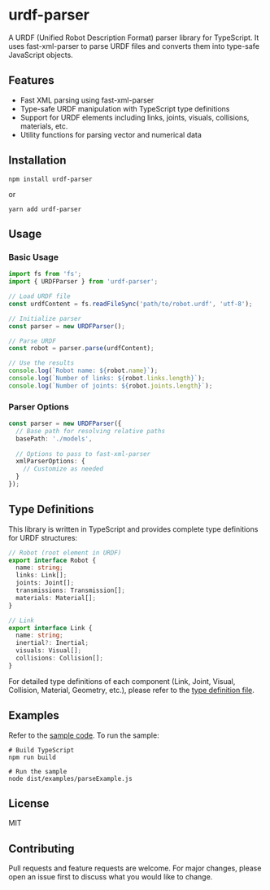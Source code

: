 # urdf-parser

A URDF (Unified Robot Description Format) parser library for TypeScript. It uses fast-xml-parser to parse URDF files and converts them into type-safe JavaScript objects.

## Features

- Fast XML parsing using fast-xml-parser
- Type-safe URDF manipulation with TypeScript type definitions
- Support for URDF elements including links, joints, visuals, collisions, materials, etc.
- Utility functions for parsing vector and numerical data

## Installation

```
npm install urdf-parser
```

or

```
yarn add urdf-parser
```

## Usage

### Basic Usage

```typescript
import fs from 'fs';
import { URDFParser } from 'urdf-parser';

// Load URDF file
const urdfContent = fs.readFileSync('path/to/robot.urdf', 'utf-8');

// Initialize parser
const parser = new URDFParser();

// Parse URDF
const robot = parser.parse(urdfContent);

// Use the results
console.log(`Robot name: ${robot.name}`);
console.log(`Number of links: ${robot.links.length}`);
console.log(`Number of joints: ${robot.joints.length}`);
```

### Parser Options

```typescript
const parser = new URDFParser({
  // Base path for resolving relative paths
  basePath: './models',
  
  // Options to pass to fast-xml-parser
  xmlParserOptions: {
    // Customize as needed
  }
});
```

## Type Definitions

This library is written in TypeScript and provides complete type definitions for URDF structures:

```typescript
// Robot (root element in URDF)
export interface Robot {
  name: string;
  links: Link[];
  joints: Joint[];
  transmissions: Transmission[];
  materials: Material[];
}

// Link
export interface Link {
  name: string;
  inertial?: Inertial;
  visuals: Visual[];
  collisions: Collision[];
}
```

For detailed type definitions of each component (Link, Joint, Visual, Collision, Material, Geometry, etc.), please refer to the [type definition file](https://github.com/syundo0730/urdf-parser-ts/blob/main/src/types/urdf.ts).

## Examples

Refer to the [sample code](https://github.com/syundo0730/urdf-parser-ts/blob/main/samples/parseExample.ts). To run the sample:

```
# Build TypeScript
npm run build

# Run the sample
node dist/examples/parseExample.js
```

## License

MIT

## Contributing

Pull requests and feature requests are welcome. For major changes, please open an issue first to discuss what you would like to change. 
